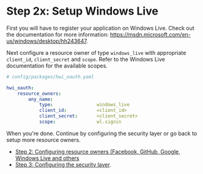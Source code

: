 Step 2x: Setup Windows Live
===========================
First you will have to register your application on Windows Live. Check out the
documentation for more information: https://msdn.microsoft.com/en-us/windows/desktop/hh243647.

Next configure a resource owner of type `windows_live` with appropriate
`client_id`, `client_secret` and `scope`. Refer to the Windows Live
documentation for the available scopes.

```yaml
# config/packages/hwi_oauth.yaml

hwi_oauth:
    resource_owners:
        any_name:
            type:                windows_live
            client_id:           <client_id>
            client_secret:       <client_secret>
            scope:               wl.signin   

```

When you're done. Continue by configuring the security layer or go back to
setup more resource owners.

- [Step 2: Configuring resource owners (Facebook, GitHub, Google, Windows Live and others](../2-configuring_resource_owners.md)
- [Step 3: Configuring the security layer](../3-configuring_the_security_layer.md).
